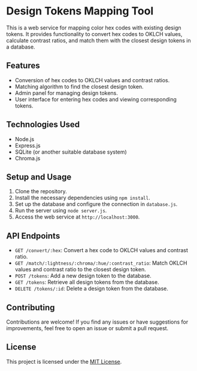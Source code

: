 # Design Tokens Mapping Tool

This is a web service for mapping color hex codes with existing design tokens. It provides functionality to convert hex codes to OKLCH values, calculate contrast ratios, and match them with the closest design tokens in a database.

## Features

- Conversion of hex codes to OKLCH values and contrast ratios.
- Matching algorithm to find the closest design token.
- Admin panel for managing design tokens.
- User interface for entering hex codes and viewing corresponding tokens.

## Technologies Used

- Node.js
- Express.js
- SQLite (or another suitable database system)
- Chroma.js

## Setup and Usage

1. Clone the repository.
2. Install the necessary dependencies using `npm install`.
3. Set up the database and configure the connection in `database.js`.
4. Run the server using `node server.js`.
5. Access the web service at `http://localhost:3000`.

## API Endpoints

- `GET /convert/:hex`: Convert a hex code to OKLCH values and contrast ratio.
- `GET /match/:lightness/:chroma/:hue/:contrast_ratio`: Match OKLCH values and contrast ratio to the closest design token.
- `POST /tokens`: Add a new design token to the database.
- `GET /tokens`: Retrieve all design tokens from the database.
- `DELETE /tokens/:id`: Delete a design token from the database.

## Contributing

Contributions are welcome! If you find any issues or have suggestions for improvements, feel free to open an issue or submit a pull request.

## License

This project is licensed under the [MIT License](LICENSE).
